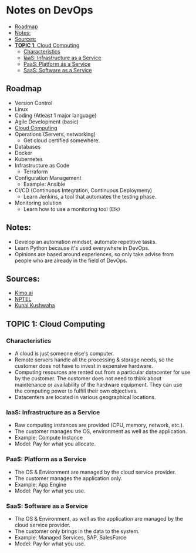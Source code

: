 # Notes on **DevOps** 

- [Roadmap](#roadmap)
- [Notes:](#notes)
- [Sources:](#sources)
- [**TOPIC 1**: Cloud Computing](#topic-1-cloud-computing)
  - [Characteristics](#characteristics)
  - [IaaS: Infrastructure as a Service](#iaas-infrastructure-as-a-service)
  - [PaaS: Platform as a Service](#paas-platform-as-a-service)
  - [SaaS: Software as a Service](#saas-software-as-a-service)

## Roadmap
- Version Control
- Linux
- Coding (Atleast 1 major language)
- Agile Development (basic)
- [Cloud Computing](#topic-1-cloud-computing)
- Operations (Servers, networking)
  - Get cloud certified somewhere.
- Databases
- Docker
- Kubernetes
- Infrastructure as Code
  - Terraform
- Configuration Management
  - Example: Ansible
- CI/CD (Continuous Integration, Continuous Deploymeny)
  - Learn Jenkins, a tool that automates the testing phase.
- Monitoring solution
  - Learn how to use a monitoring tool (Elk)

## Notes:
- Develop an automation mindset, automate repetitive tasks.
- Learn Python because it's used everywhere in DevOps.
- Opinions are based around experiences, so only take advise from people who are already in the field of DevOps.

## Sources:
- [Kimo.ai](https://kimo.ai/paths/645261c965af3919a227152a)
- [NPTEL](https://onlinecourses.nptel.ac.in/noc23_cs90/)
- [Kunal Kushwaha]()

## **TOPIC 1**: Cloud Computing
### Characteristics
- A cloud is just someone else's computer.
- Remote servers handle all the processing & storage needs, so the customer does not have to invest in expensive hardware.
- Computing resources are rented out from a particular datacenter for use by the customer. The customer does not need to think about maintenance or availability of the hardware equipment. They can use the computing power to fulfill their own objectives.
- Datacenters are located in various geographical locations.

### IaaS: Infrastructure as a Service
- Raw computing instances are provided (CPU, memory, network, etc.).
- The customer manages the OS, environment as well as the application.
- Example: Compute Instance
- Model: Pay for what you allocate.

### PaaS: Platform as a Service
- The OS & Environment are managed by the cloud service provider.
- The customer manages the application only.
- Example: App Engine
- Model: Pay for what you use.

### SaaS: Software as a Service
- The OS & Environment, as well as the application are managed by the cloud service provider.
- The customer only brings in the data to the system.
- Example: Managed Services, SAP, SalesForce
- Model: Pay for what you use.

